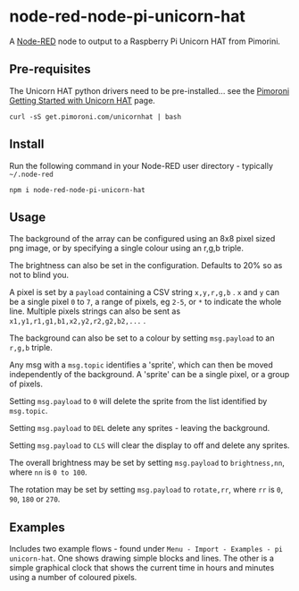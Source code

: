 node-red-node-pi-unicorn-hat
============================

A <a href="http://nodered.org" target="_new">Node-RED</a> node to output to a
Raspberry Pi Unicorn HAT from Pimorini.

Pre-requisites
--------------

The Unicorn HAT python drivers need to be pre-installed... see the
<a href="http://learn.pimoroni.com/tutorial/unicorn-hat/getting-started-with-unicorn-hat" target="_new">
Pimoroni Getting Started with Unicorn HAT</a> page.

    curl -sS get.pimoroni.com/unicornhat | bash

Install
-------

Run the following command in your Node-RED user directory - typically `~/.node-red`

    npm i node-red-node-pi-unicorn-hat

Usage
-----

The background of the array can be configured using an 8x8 pixel sized
png image, or by specifying a single colour using an r,g,b triple.

The brightness can also be set in the configuration. Defaults to 20% so as not
to blind you.

A pixel is set by a `payload` containing a CSV string `x,y,r,g,b` .
`x` and `y` can be a single pixel `0` to `7`, a range of pixels, eg `2-5`, or
`*` to indicate the whole line. Multiple pixels strings can also be sent as
`x1,y1,r1,g1,b1,x2,y2,r2,g2,b2,...` .

The background can also be set to a colour by setting `msg.payload` to an `r,g,b` triple.

Any msg with a `msg.topic` identifies a 'sprite', which can then be moved
independently of the background. A 'sprite' can be a single pixel, or a group of pixels.

Setting `msg.payload` to `0` will delete the sprite from the list identified by `msg.topic`.

Setting `msg.payload` to `DEL` delete any sprites - leaving the background.

Setting `msg.payload` to `CLS` will clear the display to off and delete any sprites.

The overall brightness may be set by setting `msg.payload` to `brightness,nn`, where `nn` is `0 to 100`.

The rotation may be set by setting `msg.payload` to `rotate,rr`, where `rr` is `0`, `90`, `180` or `270`.

Examples
--------

Includes two example flows - found under `Menu - Import - Examples - pi unicorn-hat`.
One shows drawing simple blocks and lines.
The other is a simple graphical clock that shows the current time in hours
and minutes using a number of coloured pixels.
